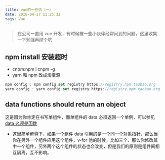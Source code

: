 ```yaml
---
title: vue的一些坑（一）
date: 2018-04-17 11:25:32
tags: Vue
---
```


> 在公司一直用 vue 开发，有时候被一些小伙伴经常问到的问题，这里收集一下勉强再挖个坑

## npm install 安装超时

* cnpm:npm i cnpm -g
* yarn 和 npm 改成淘宝源

```javascript
npm config : npm config set registry https://registry.npm.taobao.org
yarn config : yarn config set registry https://registry.npm.taobao.org
```

## data functions should return an object

这是因为你肯定在书写单组件，而单组件的 data 必须返回一个单例，可以参见[data 必须是函数](https://cn.vuejs.org/v2/guide/components.html#data-%E5%BF%85%E9%A1%BB%E6%98%AF%E5%87%BD%E6%95%B0)

* 这里简单解释下，如果一个组件 data 引用的是一个同一个对象指针，那么当你在另外一个组件应用这个组件，v-for 他的时候，比如三个，那么你修改其中一个组件，另外两个这个组件的状态也会改变，但是我们的原则是组件间相互隔离，互不影响。
